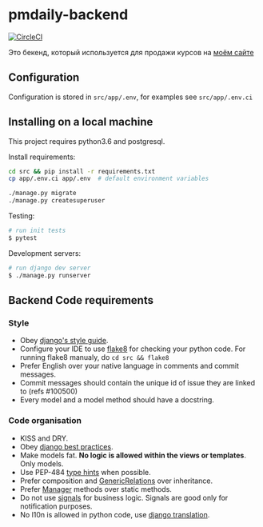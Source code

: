 # pmdaily-backend

[![CircleCI](https://circleci.com/gh/f213/education-backend.svg?style=svg&circle-token=7928e0697de3b475905f58e96311c3df3e55eccc)](https://circleci.com/gh/f213/education-backend)

Это бекенд, который используется для продажи курсов на [моём сайте](https://education.borshev.com)

## Configuration
Configuration is stored in `src/app/.env`, for examples see `src/app/.env.ci`

## Installing on a local machine
This project requires python3.6 and postgresql.

Install requirements:

```sh
cd src && pip install -r requirements.txt
cp app/.env.ci app/.env  # default environment variables
```

```sh
./manage.py migrate
./manage.py createsuperuser
```

Testing:
```bash
# run init tests
$ pytest
```

Development servers:

```bash
# run django dev server
$ ./manage.py runserver

```

## Backend Code requirements

### Style

* Obey [django's style guide](https://docs.djangoproject.com/en/dev/internals/contributing/writing-code/coding-style/#model-style).
* Configure your IDE to use [flake8](https://pypi.python.org/pypi/flake8) for checking your python code. For running flake8 manualy, do `cd src && flake8`
* Prefer English over your native language in comments and commit messages.
* Commit messages should contain the unique id of issue they are linked to (refs #100500)
* Every model and a model method should have a docstring.

### Code organisation

* KISS and DRY.
* Obey [django best practices](http://django-best-practices.readthedocs.io/en/latest/index.html).
* Make models fat. **No logic is allowed within the views or templates**. Only models.
* Use PEP-484 [type hints](https://www.python.org/dev/peps/pep-0484/) when possible.
* Prefer composition and [GenericRelations](https://docs.djangoproject.com/en/1.10/ref/contrib/contenttypes/) over inheritance.
* Prefer [Manager](https://docs.djangoproject.com/en/1.10/topics/db/managers/) methods over static methods.
* Do not use [signals](https://docs.djangoproject.com/en/1.10/topics/signals/) for business logic. Signals are good only for notification purposes.
* No l10n is allowed in python code, use [django translation](https://docs.djangoproject.com/en/1.10/topics/i18n/translation/).
